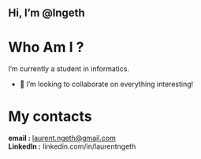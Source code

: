## Hi, I’m @lngeth  
# Who Am I ?  
I’m currently a student in informatics. 
- 💞️ I’m looking to collaborate on everything interesting!
# My contacts  
**email :** laurent.ngeth@gmail.com  
**LinkedIn :** linkedin.com/in/laurentngeth  
